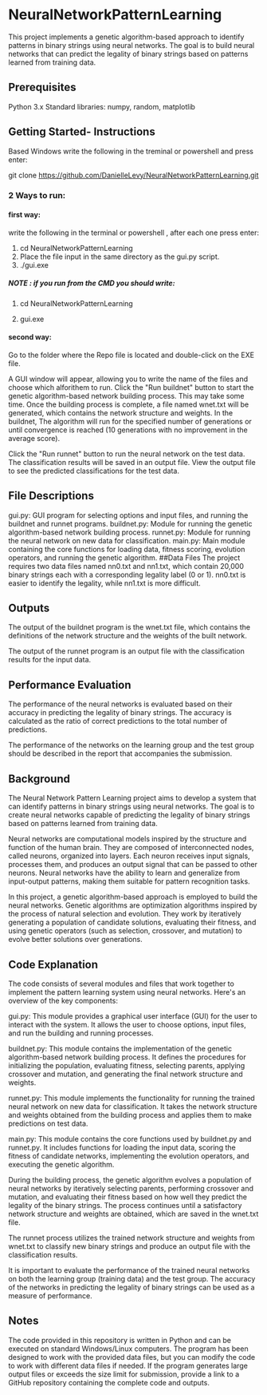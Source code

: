 # NeuralNetworkPatternLearning
This project implements a genetic algorithm-based approach to identify patterns in binary strings using neural networks. The goal is to build neural networks that can predict the legality of binary strings based on patterns learned from training data.

## Prerequisites
Python 3.x
Standard libraries: numpy, random, matplotlib

## Getting Started- Instructions
Based Windows
write the following in the treminal or powershell and press enter:

git clone https://github.com/DanielleLevy/NeuralNetworkPatternLearning.git
### 2 Ways to run:
#### first way:

write the following in the terminal or powershell , after each one press enter:

1. cd NeuralNetworkPatternLearning
2. Place the file input in the same directory as the gui.py script.
2. ./gui.exe

##### NOTE : if you run from the CMD you should write: 

1. cd NeuralNetworkPatternLearning

2. gui.exe


#### second way:
Go to the folder where the Repo file is located and double-click on the EXE file.



A GUI window will appear, allowing you to write the name of the files and choose which alforithem to run.
Click the "Run buildnet" button to start the genetic algorithm-based network building process. This may take some time.
Once the building process is complete, a file named wnet.txt will be generated, which contains the network structure and weights.
In the buildnet, The algorithm will run for the specified number of generations or until convergence is reached (10 generations with no improvement in the average score).


Click the "Run runnet" button to run the neural network on the test data. The classification results will be saved in an output file.
View the output file to see the predicted classifications for the test data.



## File Descriptions
gui.py: GUI program for selecting options and input files, and running the buildnet and runnet programs.
buildnet.py: Module for running the genetic algorithm-based network building process.
runnet.py: Module for running the neural network on new data for classification.
main.py: Main module containing the core functions for loading data, fitness scoring, evolution operators, and running the genetic algorithm.
##Data Files
The project requires two data files named nn0.txt and nn1.txt, which contain 20,000 binary strings each with a corresponding legality label (0 or 1). nn0.txt is easier to identify the legality, while nn1.txt is more difficult.

## Outputs
The output of the buildnet program is the wnet.txt file, which contains the definitions of the network structure and the weights of the built network.

The output of the runnet program is an output file with the classification results for the input data.

## Performance Evaluation
The performance of the neural networks is evaluated based on their accuracy in predicting the legality of binary strings. The accuracy is calculated as the ratio of correct predictions to the total number of predictions.

The performance of the networks on the learning group and the test group should be described in the report that accompanies the submission.
## Background
The Neural Network Pattern Learning project aims to develop a system that can identify patterns in binary strings using neural networks. The goal is to create neural networks capable of predicting the legality of binary strings based on patterns learned from training data.

Neural networks are computational models inspired by the structure and function of the human brain. They are composed of interconnected nodes, called neurons, organized into layers. Each neuron receives input signals, processes them, and produces an output signal that can be passed to other neurons. Neural networks have the ability to learn and generalize from input-output patterns, making them suitable for pattern recognition tasks.

In this project, a genetic algorithm-based approach is employed to build the neural networks. Genetic algorithms are optimization algorithms inspired by the process of natural selection and evolution. They work by iteratively generating a population of candidate solutions, evaluating their fitness, and using genetic operators (such as selection, crossover, and mutation) to evolve better solutions over generations.

## Code Explanation
The code consists of several modules and files that work together to implement the pattern learning system using neural networks. Here's an overview of the key components:

gui.py: This module provides a graphical user interface (GUI) for the user to interact with the system. It allows the user to choose options, input files, and run the building and running processes.

buildnet.py: This module contains the implementation of the genetic algorithm-based network building process. It defines the procedures for initializing the population, evaluating fitness, selecting parents, applying crossover and mutation, and generating the final network structure and weights.

runnet.py: This module implements the functionality for running the trained neural network on new data for classification. It takes the network structure and weights obtained from the building process and applies them to make predictions on test data.

main.py: This module contains the core functions used by buildnet.py and runnet.py. It includes functions for loading the input data, scoring the fitness of candidate networks, implementing the evolution operators, and executing the genetic algorithm.


During the building process, the genetic algorithm evolves a population of neural networks by iteratively selecting parents, performing crossover and mutation, and evaluating their fitness based on how well they predict the legality of the binary strings. The process continues until a satisfactory network structure and weights are obtained, which are saved in the wnet.txt file.

The runnet process utilizes the trained network structure and weights from wnet.txt to classify new binary strings and produce an output file with the classification results.

It is important to evaluate the performance of the trained neural networks on both the learning group (training data) and the test group. The accuracy of the networks in predicting the legality of binary strings can be used as a measure of performance.

## Notes
The code provided in this repository is written in Python and can be executed on standard Windows/Linux computers.
The program has been designed to work with the provided data files, but you can modify the code to work with different data files if needed.
If the program generates large output files or exceeds the size limit for submission, provide a link to a GitHub repository containing the complete code and outputs.
